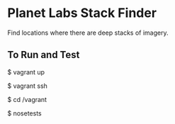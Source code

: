 # Planet Labs Stack Finder #

Find locations where there are deep stacks of imagery. 

## To Run and Test ##
$ vagrant up

$ vagrant ssh

$ cd /vagrant

$ nosetests